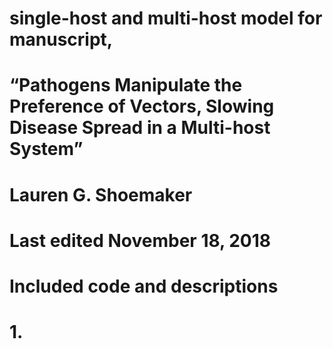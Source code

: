 # single-host and multi-host model for manuscript, 
# “Pathogens Manipulate the Preference of Vectors, Slowing Disease Spread in a Multi-host System”
# Lauren G. Shoemaker
# Last edited November 18, 2018

# Included code and descriptions
# 1. 
